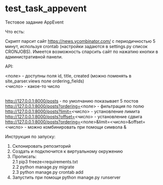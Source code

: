 # test_task_appevent
Тестовое задание AppEvent

Что есть:

Скрипт парсит сайт https://news.ycombinator.com/ с периодичностью 5 минут, используя crontab (настройки задаются в settings.py список CRONJOBS).
Имеется возможность спарсить сайт по нажатию кнопки в административной панели.

API:

<поле> - доступны поля id, title, created (можно поменять в site_parser.views поле ordering_fields)
<br><число> - какое-то число

<br>http://127.0.0.1:8000/posts - по умолчанию показывает 5 постов
<br>http://127.0.0.1:8000/posts?ordering=<поле> - фильтрация по полю
<br>http://127.0.0.1:8000/posts?limit=<число> - установление лимита
<br>http://127.0.0.1:8000/posts?offset=<число> - установление сдвига
<br>http://127.0.0.1:8000/posts?ordering=<поле>&limit=<число>&offset=<число> - можно комбинировать при помощи символа &

Инструкция по запуску:

1. Склонировать репозиторий
2. Создать и подключится к виртуальному окружению
2. Прописать:
    <br>2.1 pip3 freeze<requirements.txt
    <br>2.2 python manage.py migrate
    <br>2.3 python manage.py crontab add 
3. Запустить при помощи python manage.py runserver